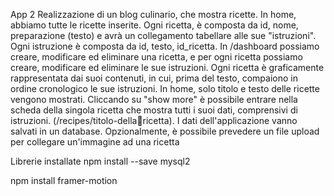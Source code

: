 
App 2
Realizzazione di un blog culinario, che mostra ricette.
In home, abbiamo tutte le ricette inserite. Ogni ricetta, è composta da id, nome, preparazione (testo) e avrà 
un collegamento tabellare alle sue "istruzioni". Ogni istruzione è composta da id, testo, id_ricetta.
In /dashboard possiamo creare, modificare ed eliminare una ricetta, e per ogni ricetta possiamo creare, 
modificare ed eliminare le sue istruzioni.
Ogni ricetta è graficamente rappresentata dai suoi contenuti, in cui, prima del testo, compaiono in ordine 
cronologico le sue istruzioni.
In home, solo titolo e testo delle ricette vengono mostrati. Cliccando su "show more" è possibile entrare 
nella scheda della singola ricetta che mostra tutti i suoi dati, comprensivi di istruzioni. (/recipes/titolo-dellaricetta).
I dati dell'applicazione vanno salvati in un database.
Opzionalmente, è possibile prevedere un file upload per collegare un'immagine ad una ricetta



Librerie installate
npm install --save mysql2

npm install framer-motion

